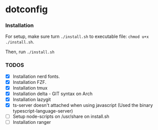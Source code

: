 # dotconfig

### Installation

For setup, make sure turn `./install.sh` to executable file: `chmod u+x ./install.sh`.

Then, run `./install.sh`

### TODOS

- [x] Installation nerd fonts.
- [x] Installation FZF.
- [x] Installation tmux
- [x] Installation delta - GIT syntax on Arch
- [x] Installation lazygit
- [x] ts-server doesn't attached when using javascript (Used the binary typescript-language-server)
- [ ] Setup node-scripts on /usr/share on install.sh
- [ ] Installation ranger
